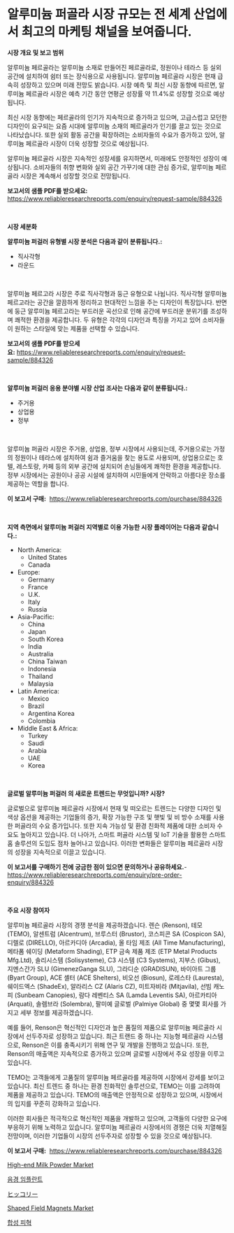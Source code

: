 <p><h1>알루미늄 퍼골라 시장 규모는 전 세계 산업에서 최고의 마케팅 채널을 보여줍니다.</h1></p><p><strong>시장 개요 및 보고 범위</strong></p>
<p><p>알루미늄 페르골라는 알루미늄 소재로 만들어진 페르골라로, 정원이나 테라스 등 실외 공간에 설치하여 쉼터 또는 장식용으로 사용됩니다. 알루미늄 페르골라 시장은 현재 급속히 성장하고 있으며 미래 전망도 밝습니다. 시장 예측 및 최신 시장 동향에 따르면, 알루미늄 페르골라 시장은 예측 기간 동안 연평균 성장률 약 11.4%로 성장할 것으로 예상됩니다. </p><p>최신 시장 동향에는 페르골라의 인기가 지속적으로 증가하고 있으며, 고급스럽고 모던한 디자인이 요구되는 요즘 시대에 알루미늄 소재의 페르골라가 인기를 끌고 있는 것으로 나타났습니다. 또한 실외 활동 공간을 확장하려는 소비자들의 수요가 증가하고 있어, 알루미늄 페르골라 시장이 더욱 성장할 것으로 예상됩니다.</p><p>알루미늄 페르골라 시장은 지속적인 성장세를 유지하면서, 미래에도 안정적인 성장이 예상됩니다. 소비자들의 취향 변화와 실외 공간 가꾸기에 대한 관심 증가로, 알루미늄 페르골라 시장은 계속해서 성장할 것으로 전망됩니다.</p></p>
<p><strong>보고서의 샘플 PDF를 받으세요:</strong> <a href="https://www.reliableresearchreports.com/enquiry/request-sample/884326">https://www.reliableresearchreports.com/enquiry/request-sample/884326</a></p>
<p>&nbsp;</p>
<p><strong>시장 세분화</strong></p>
<p><strong>알루미늄 퍼걸러 유형별 시장 분석은 다음과 같이 분류됩니다.:</strong></p>
<p><ul><li>직사각형</li><li>라운드</li></ul></p>
<p>&nbsp;</p>
<p><p>알루미늄 페르고라 시장은 주로 직사각형과 둥근 유형으로 나뉩니다. 직사각형 알루미늄 페르고라는 공간을 깔끔하게 정리하고 현대적인 느낌을 주는 디자인이 특징입니다. 반면에 둥근 알루미늄 페르고라는 부드러운 곡선으로 인해 공간에 부드러운 분위기를 조성하며 쾌적한 환경을 제공합니다. 두 유형은 각각의 디자인과 특징을 가지고 있어 소비자들이 원하는 스타일에 맞는 제품을 선택할 수 있습니다.</p></p>
<p><strong>보고서의 샘플 PDF를 받으세요:</strong>&nbsp;<a href="https://www.reliableresearchreports.com/enquiry/request-sample/884326">https://www.reliableresearchreports.com/enquiry/request-sample/884326</a></p>
<p>&nbsp;</p>
<p><strong> 알루미늄 퍼걸러 응용 분야별 시장 산업 조사는 다음과 같이 분류됩니다.:</strong></p>
<p><ul><li>주거용</li><li>상업용</li><li>정부</li></ul></p>
<p>&nbsp;</p>
<p><p>알루미늄 퍼골라 시장은 주거용, 상업용, 정부 시장에서 사용되는데, 주거용으로는 가정의 정원이나 테라스에 설치하여 쉼과 즐거움을 찾는 용도로 사용되며, 상업용으로는 호텔, 레스토랑, 카페 등의 외부 공간에 설치되어 손님들에게 쾌적한 환경을 제공합니다. 정부 시장에서는 공원이나 공공 시설에 설치하여 시민들에게 안락하고 아름다운 장소를 제공하는 역할을 합니다.</p></p>
<p><strong>이 보고서 구매:</strong>&nbsp; <a href="https://www.reliableresearchreports.com/purchase/884326">https://www.reliableresearchreports.com/purchase/884326</a></p>
<p>&nbsp;</p>
<p><strong>지역 측면에서 알루미늄 퍼걸러 지역별로 이용 가능한 시장 플레이어는 다음과 같습니다.:</strong></p>
<p><ul>
    <li>
        North America:
        <ul>
            <li>United States</li>
            <li>Canada</li>
        </ul>
    </li>
    <li>
        Europe:
        <ul>
            <li>Germany</li>
            <li>France</li>
            <li>U.K.</li>
            <li>Italy</li>
            <li>Russia</li>
        </ul>
    </li>
    <li>
        Asia-Pacific:
        <ul>
            <li>China</li>
            <li>Japan</li>
            <li>South Korea</li>
            <li>India</li>
            <li>Australia</li>
            <li>China Taiwan</li>
            <li>Indonesia</li>
            <li>Thailand</li>
            <li>Malaysia</li>
        </ul>
    </li>
    <li>
        Latin America:
        <ul>
            <li>Mexico</li>
            <li>Brazil</li>
            <li>Argentina Korea</li>
            <li>Colombia</li>
        </ul>
    </li>
    <li>
        Middle East & Africa:
        <ul>
            <li>Turkey</li>
            <li>Saudi</li>
            <li>Arabia</li>
            <li>UAE</li>
            <li>Korea</li>
        </ul>
    </li>
    </ul></p>
<p>&nbsp;</p>
<p><strong>글로벌 알루미늄 퍼걸러 의 새로운 트렌드는 무엇입니까? 시장?</strong></p>
<p><p>글로벌으로 알루미늄 페르골라 시장에서 현재 및 떠오르는 트렌드는 다양한 디자인 및 색상 옵션을 제공하는 기업들의 증가, 확장 가능한 구조 및 햇빛 및 비 방수 소재를 사용한 퍼골라의 수요 증가입니다. 또한 지속 가능성 및 환경 친화적 제품에 대한 소비자 수요도 높아지고 있습니다. 더 나아가, 스마트 퍼골라 시스템 및 IoT 기술을 활용한 스마트 홈 솔루션의 도입도 점차 늘어나고 있습니다. 이러한 변화들은 알루미늄 페르골라 시장의 성장을 지속적으로 이끌고 있습니다.</p></p>
<p><strong>이 보고서를 구매하기 전에 궁금한 점이 있으면 문의하거나 공유하세요.</strong>- <a href="https://www.reliableresearchreports.com/enquiry/pre-order-enquiry/884326">https://www.reliableresearchreports.com/enquiry/pre-order-enquiry/884326</a></p>
<p>&nbsp;</p>
<p><strong>주요 시장 참여자</strong></p>
<p><p>알루미늄 페르골라 시장의 경쟁 분석을 제공하겠습니다. 렌슨 (Renson), 테모 (TEMO), 알센트럼 (Alcentrum), 브루스터 (Brustor), 코스피콘 SA (Cospicon SA), 디렐로 (DIRELLO), 아르카디아 (Arcadia), 올 타임 제조 (All Time Manufacturing), 메타폼 쉐이딩 (Metaform Shading), ETP 금속 제품 제조 (ETP Metal Products Mfg.Ltd), 솔리시스템 (Solisysteme), C3 시스템 (C3 Systems), 지부스 (Gibus), 지멘스간가 SLU (GimenezGanga SLU), 그라디순 (GRADISUN), 바이아트 그룹 (Byart Group), ACE 셸터 (ACE Shelters), 비오선 (Biosun), 로레스타 (Lauresta), 쉐이드엑스 (ShadeEx), 알라리스 CZ (Alaris CZ), 미트자비라 (Mitjavila), 선빔 캐노피 (Sunbeam Canopies), 람다 레벤티스 SA (Lamda Leventis SA), 아르카티아 (Arquati), 솔렘브라 (Solembra), 팔미예 글로벌 (Palmiye Global) 중 몇몇 회사를 가지고 세부 정보를 제공하겠습니다.</p><p>예를 들어, Renson은 혁신적인 디자인과 높은 품질의 제품으로 알루미늄 페르골라 시장에서 선두주자로 성장하고 있습니다. 최근 트랜드 중 하나는 지능형 페르골라 시스템으로, Renson은 이를 충족시키기 위해 연구 및 개발을 진행하고 있습니다. 또한, Renson의 매출액은 지속적으로 증가하고 있으며 글로벌 시장에서 주요 성장을 이루고 있습니다.</p><p>TEMO는 고객들에게 고품질의 알루미늄 페르골라를 제공하여 시장에서 강세를 보이고 있습니다. 최신 트렌드 중 하나는 환경 친화적인 솔루션으로, TEMO는 이를 고려하여 제품을 제공하고 있습니다. TEMO의 매출액은 안정적으로 성장하고 있으며, 시장에서의 입지를 꾸준히 강화하고 있습니다. </p><p>이러한 회사들은 적극적으로 혁신적인 제품을 개발하고 있으며, 고객들의 다양한 요구에 부응하기 위해 노력하고 있습니다. 알루미늄 페르골라 시장에서의 경쟁은 더욱 치열해질 전망이며, 이러한 기업들이 시장의 선두주자로 성장할 수 있을 것으로 예상됩니다.</p></p>
<p><strong>이 보고서 구매:</strong>&nbsp;&nbsp;<a href="https://www.reliableresearchreports.com/purchase/884326">https://www.reliableresearchreports.com/purchase/884326</a></p>
<p><p><a href="https://view.publitas.com/reportprime-1/high-end-milk-powder-market-size-growth-and-forecast-from-2024-2031/">High-end Milk Powder Market</a></p><p><a href="https://github.com/vsoq0zknh59/Market-Research-Report-List-1/blob/main/58127211299.md">음경 임플란트</a></p><p><a href="https://github.com/bevdtkn4419963/Market-Research-Report-List-1/blob/main/95561501637.md">ヒッコリー</a></p><p><a href="https://github.com/globismark/Market-Research-Report-List-2/blob/main/shaped-field-magnets-market.md">Shaped Field Magnets Market</a></p><p><a href="https://medium.com/@jerrodhilll68/%ED%95%A9%EC%84%B1-%EA%B0%80%EC%A3%BD-%EC%8B%9C%EC%9E%A5%EC%9D%80-%EC%8B%9C%EC%9E%A5-%EC%A0%90%EC%9C%A0%EC%9C%A8-%EC%8B%9C%EC%9E%A5-%EB%8F%99%ED%96%A5-%EB%B0%8F-%EC%8B%9C%EC%9E%A5-%EC%84%B1%EC%9E%A5%EC%97%90-%EB%8C%80%ED%95%9C-%EC%A0%95%EB%B3%B4%EB%A5%BC-%EC%A0%9C%EA%B3%B5%ED%95%A9%EB%8B%88%EB%8B%A4-b8fc7cd79cbe">합성 피혁</a></p></p>
